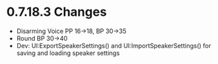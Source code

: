 # 0.7.18.3 Changes #

* Disarming Voice PP 16->18, BP 30->35
* Round BP 30->40
* Dev: UI:ExportSpeakerSettings() and UI:ImportSpeakerSettings() for saving and loading speaker settings